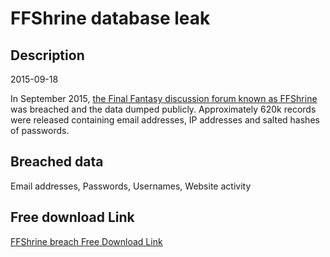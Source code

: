 # FFShrine database leak

## Description

2015-09-18

In September 2015, <a href="http://ffshrine.org" target="_blank" rel="noopener">the Final Fantasy discussion forum known as FFShrine</a> was breached and the data dumped publicly. Approximately 620k records were released containing email addresses, IP addresses and salted hashes of passwords.

## Breached data

Email addresses, Passwords, Usernames, Website activity

## Free download Link

[FFShrine breach Free Download Link](https://link-to.net/1229997/985.5983917364957/dynamic/?r=aHR0cHM6Ly93d3cubWVkaWFmaXJlLmNvbS92aWV3L3hMaktKR1lpSmNMaUxIWS9mZnNocmluZS5vcmcvZmlsZQ==)